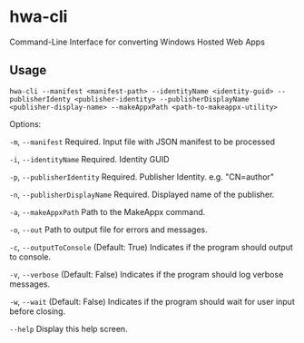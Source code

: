 # hwa-cli
Command-Line Interface for converting Windows Hosted Web Apps

## Usage
`hwa-cli --manifest <manifest-path> --identityName <identity-guid> --publisherIdenty <publisher-identity> --publisherDisplayName <publisher-display-name> --makeAppxPath <path-to-makeappx-utility>`

Options: 

  `-m`, `--manifest`                Required. Input file with JSON manifest to be processed

  `-i`, `--identityName`            Required. Identity GUID

  `-p`, `--publisherIdentity`       Required. Publisher Identity. e.g. "CN=author"

  `-n`, `--publisherDisplayName`    Required. Displayed name of the publisher.

  `-a`, `--makeAppxPath`            Path to the MakeAppx command.

  `-o`, `--out`                     Path to output file for errors and messages.

  `-c`, `--outputToConsole`         (Default: True) Indicates if the program should output to console.

  `-v`, `--verbose`                 (Default: False) Indicates if the program should log verbose messages.

  `-w`, `--wait`                    (Default: False) Indicates if the program should wait for user input before closing.

  `--help`                          Display this help screen.

